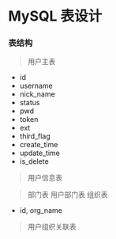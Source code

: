 # MySQL 表设计

### 表结构
> 用户主表

* id
* username
* nick_name
* status
* pwd
* token
* ext
* third_flag
* create_time
* update_time
* is_delete

>用户信息表

>部门表
>用户部门表
>组织表
* id, org_name

>用户组织关联表

